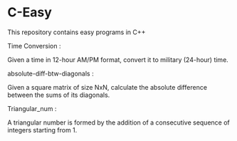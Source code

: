 # C-Easy
This repository contains easy programs in C++

Time Conversion : 

Given a time in 12-hour AM/PM format, convert it to military (24-hour) time.

absolute-diff-btw-diagonals :

Given a square matrix of size NxN, calculate the absolute difference between the sums of its diagonals.

Triangular_num :

A triangular number is formed by the addition of a consecutive sequence of integers starting from 1.
